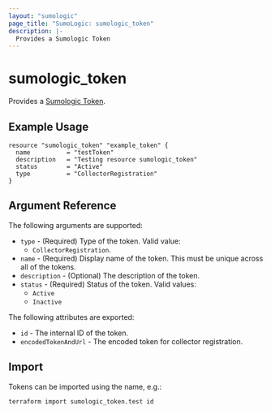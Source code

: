 ```yaml
---
layout: "sumologic"
page_title: "SumoLogic: sumologic_token"
description: |-
  Provides a Sumologic Token
---
```


# sumologic_token
Provides a [Sumologic Token][1].

## Example Usage
```hcl
resource "sumologic_token" "example_token" {
  name          = "testToken"
  description   = "Testing resource sumologic_token"
  status        = "Active"
  type          = "CollectorRegistration"
}
```

## Argument Reference

The following arguments are supported:

  * `type` - (Required) Type of the token. Valid value:
    - `CollectorRegistration`.
  * `name` - (Required) Display name of the token. This must be unique across all of the tokens.
  * `description` - (Optional) The description of the token.
  * `status` - (Required) Status of the token. Valid values:
    - `Active`
    - `Inactive`
  
The following attributes are exported:

  * `id` - The internal ID of the token.
  * `encodedTokenAndUrl` - The encoded token for collector registration.

## Import
Tokens can be imported using the name, e.g.:

```hcl
terraform import sumologic_token.test id
```

[1]: https://help.sumologic.com/Manage/Security/Installation_Tokens
